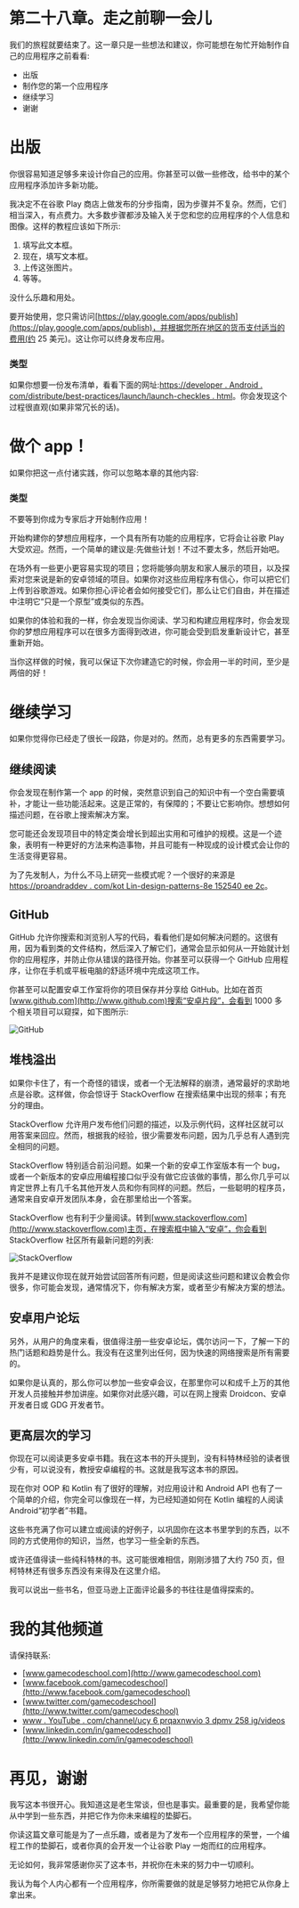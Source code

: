 # 第二十八章。走之前聊一会儿

我们的旅程就要结束了。这一章只是一些想法和建议，你可能想在匆忙开始制作自己的应用程序之前看看:

*   出版
*   制作您的第一个应用程序
*   继续学习
*   谢谢

# 出版

你很容易知道足够多来设计你自己的应用。你甚至可以做一些修改，给书中的某个应用程序添加许多新功能。

我决定不在谷歌 Play 商店上做发布的分步指南，因为步骤并不复杂。然而，它们相当深入，有点费力。大多数步骤都涉及输入关于您和您的应用程序的个人信息和图像。这样的教程应该如下所示:

1.  填写此文本框。
2.  现在，填写文本框。
3.  上传这张图片。
4.  等等。

没什么乐趣和用处。

要开始使用，您只需访问[https://play.google.com/apps/publish](https://play.google.com/apps/publish)，并根据您所在地区的货币支付适当的费用(约 25 美元)。这让你可以终身发布应用。

### 类型

如果你想要一份发布清单，看看下面的网址:[https://developer . Android . com/distribute/best-practices/launch/launch-checkles . html](https://developer.android.com/distribute/best-practices/launch/launch-checklist.html)。你会发现这个过程很直观(如果非常冗长的话)。

# 做个 app！

如果你把这一点付诸实践，你可以忽略本章的其他内容:

### 类型

不要等到你成为专家后才开始制作应用！

开始构建你的梦想应用程序，一个具有所有功能的应用程序，它将会让谷歌 Play 大受欢迎。然而，一个简单的建议是:先做些计划！不过不要太多，然后开始吧。

在场外有一些更小更容易实现的项目；您将能够向朋友和家人展示的项目，以及探索对您来说是新的安卓领域的项目。如果你对这些应用程序有信心，你可以把它们上传到谷歌游戏。如果你担心评论者会如何接受它们，那么让它们自由，并在描述中注明它“只是一个原型”或类似的东西。

如果你的体验和我的一样，你会发现当你阅读、学习和构建应用程序时，你会发现你的梦想应用程序可以在很多方面得到改进，你可能会受到启发重新设计它，甚至重新开始。

当你这样做的时候，我可以保证下次你建造它的时候，你会用一半的时间，至少是两倍的好！

# 继续学习

如果你觉得你已经走了很长一段路，你是对的。然而，总有更多的东西需要学习。

## 继续阅读

你会发现在制作第一个 app 的时候，突然意识到自己的知识中有一个空白需要填补，才能让一些功能活起来。这是正常的，有保障的；不要让它影响你。想想如何描述问题，在谷歌上搜索解决方案。

您可能还会发现项目中的特定类会增长到超出实用和可维护的规模。这是一个迹象，表明有一种更好的方法来构造事物，并且可能有一种现成的设计模式会让你的生活变得更容易。

为了先发制人，为什么不马上研究一些模式呢？一个很好的来源是[https://proandraddev . com/kot Lin-design-patterns-8e 152540 ee 2c](https://proandroiddev.com/kotlin-design-patterns-8e152540ee2c)。

## GitHub

GitHub 允许你搜索和浏览别人写的代码，看看他们是如何解决问题的。这很有用，因为看到类的文件结构，然后深入了解它们，通常会显示如何从一开始就计划你的应用程序，并防止你从错误的路径开始。你甚至可以获得一个 GitHub 应用程序，让你在手机或平板电脑的舒适环境中完成这项工作。

你甚至可以配置安卓工作室将你的项目保存并分享给 GitHub。比如在首页[www.github.com](http://www.github.com)搜索“安卓片段”，会看到 1000 多个相关项目可以窥探，如下图所示:

![GitHub](img/B12806_28_01.jpg)

## 堆栈溢出

如果你卡住了，有一个奇怪的错误，或者一个无法解释的崩溃，通常最好的求助地点是谷歌。这样做，你会惊讶于 StackOverflow 在搜索结果中出现的频率；有充分的理由。

StackOverflow 允许用户发布他们问题的描述，以及示例代码，这样社区就可以用答案来回应。然而，根据我的经验，很少需要发布问题，因为几乎总有人遇到完全相同的问题。

StackOverflow 特别适合前沿问题。如果一个新的安卓工作室版本有一个 bug，或者一个新版本的安卓应用编程接口似乎没有做它应该做的事情，那么你几乎可以肯定世界上有几千名其他开发人员和你有同样的问题。然后，一些聪明的程序员，通常来自安卓开发团队本身，会在那里给出一个答案。

StackOverflow 也有利于少量阅读。转到[www.stackoverflow.com](http://www.stackoverflow.com)主页，在搜索框中输入“安卓”，你会看到 StackOverflow 社区所有最新问题的列表:

![StackOverflow](img/B12806_28_02.jpg)

我并不是建议你现在就开始尝试回答所有问题，但是阅读这些问题和建议会教会你很多，你可能会发现，通常情况下，你有解决方案，或者至少有解决方案的想法。

## 安卓用户论坛

另外，从用户的角度来看，很值得注册一些安卓论坛，偶尔访问一下，了解一下的热门话题和趋势是什么。我没有在这里列出任何，因为快速的网络搜索是所有需要的。

如果你是认真的，那么你可以参加一些安卓会议，在那里你可以和成千上万的其他开发人员接触并参加讲座。如果你对此感兴趣，可以在网上搜索 Droidcon、安卓开发者日或 GDG 开发者节。

## 更高层次的学习

你现在可以阅读更多安卓书籍。我在这本书的开头提到，没有科特林经验的读者很少有，可以说没有，教授安卓编程的书。这就是我写这本书的原因。

现在你对 OOP 和 Kotlin 有了很好的理解，对应用设计和 Android API 也有了一个简单的介绍，你完全可以像现在一样，为已经知道如何在 Kotlin 编程的人阅读 Android“初学者”书籍。

这些书充满了你可以建立或阅读的好例子，以巩固你在这本书里学到的东西，以不同的方式使用你的知识，当然，也学习一些全新的东西。

或许还值得读一些纯科特林的书。这可能很难相信，刚刚涉猎了大约 750 页，但柯特林还有很多东西没有来得及在这里介绍。

我可以说出一些书名，但亚马逊上正面评论最多的书往往是值得探索的。

# 我的其他频道

请保持联系:

*   [www.gamecodeschool.com](http://www.gamecodeschool.com)
*   [www.facebook.com/gamecodeschool](http://www.facebook.com/gamecodeschool)
*   [www.twitter.com/gamecodeschool](http://www.twitter.com/gamecodeschool)
*   [www . YouTube . com/channel/ucy 6 prqaxnwvio 3 dpmv 258 ig/videos](http://www.youtube.com/channel/UCY6pRQAXnwviO3dpmV258Ig/videos)
*   [www.linkedin.com/in/gamecodeschool](http://www.linkedin.com/in/gamecodeschool)

# 再见，谢谢

我写这本书很开心。我知道这是老生常谈，但也是事实。最重要的是，我希望你能从中学到一些东西，并把它作为你未来编程的垫脚石。

你读这篇文章可能是为了一点乐趣，或者是为了发布一个应用程序的荣誉，一个编程工作的垫脚石，或者你真的会开发一个让谷歌 Play 一炮而红的应用程序。

无论如何，我非常感谢你买了这本书，并祝你在未来的努力中一切顺利。

我认为每个人内心都有一个应用程序，你所需要做的就是足够努力地把它从你身上拿出来。
